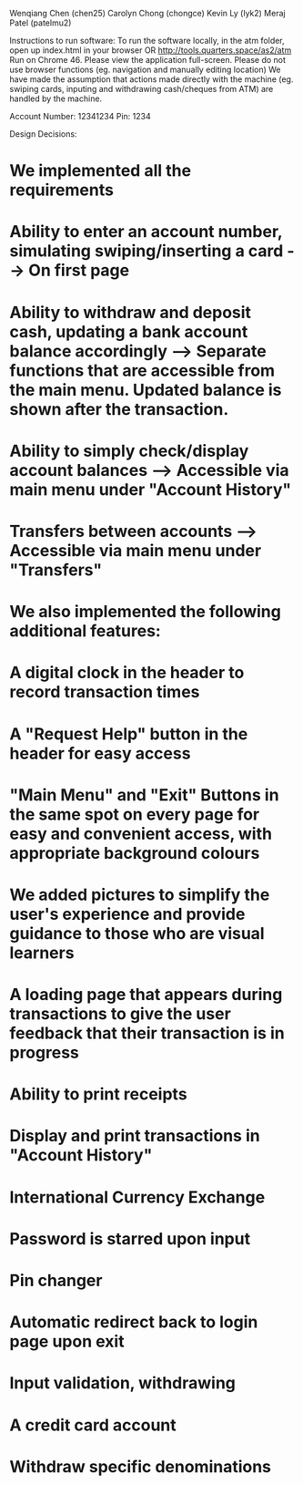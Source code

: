 Wenqiang Chen (chen25)
Carolyn Chong (chongce)
Kevin Ly (lyk2)
Meraj Patel (patelmu2)

Instructions to run software:
To run the software locally, in the atm folder, open up index.html in your browser OR http://tools.quarters.space/as2/atm
Run on Chrome 46.
Please view the application full-screen. 
Please do not use browser functions (eg. navigation and manually editing location)
We have made the assumption that actions made directly with the machine (eg. swiping cards, inputing and withdrawing cash/cheques from ATM) are handled by the machine.

Account Number: 12341234
Pin: 1234

Design Decisions:
# We implemented all the requirements
# Ability to enter an account number, simulating swiping/inserting a card --> On first page
# Ability to withdraw and deposit cash, updating a bank account balance accordingly --> Separate functions that are accessible from the main menu. Updated balance is shown after the transaction.
# Ability to simply check/display account balances --> Accessible via main menu under "Account History"
# Transfers between accounts --> Accessible via main menu under "Transfers"

# We also implemented the following additional features:
# A digital clock in the header to record transaction times
# A "Request Help" button in the header for easy access
# "Main Menu" and "Exit" Buttons in the same spot on every page for easy and convenient access, with appropriate background colours
# We added pictures to simplify the user's experience and provide guidance to those who are visual learners
# A loading page that appears during transactions to give the user feedback that their transaction is in progress
# Ability to print receipts
# Display and print transactions in "Account History"
# International Currency Exchange
# Password is starred upon input
# Pin changer
# Automatic redirect back to login page upon exit
# Input validation, withdrawing
# A credit card account
# Withdraw specific denominations
# 